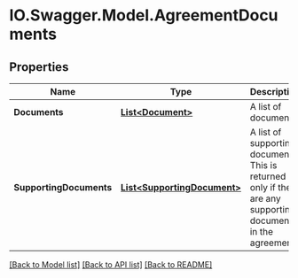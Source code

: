 # IO.Swagger.Model.AgreementDocuments
## Properties

Name | Type | Description | Notes
------------ | ------------- | ------------- | -------------
**Documents** | [**List&lt;Document&gt;**](Document.md) | A list of documents | [optional] 
**SupportingDocuments** | [**List&lt;SupportingDocument&gt;**](SupportingDocument.md) | A list of supporting documents. This is returned only if there are any supporting document in the agreement | [optional] 

[[Back to Model list]](../README.md#documentation-for-models) [[Back to API list]](../README.md#documentation-for-api-endpoints) [[Back to README]](../README.md)

